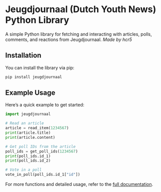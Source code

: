 # Jeugdjournaal (Dutch Youth News) Python Library

A simple Python library for fetching and interacting with articles, polls, comments, and reactions from Jeugdjournaal.
*Made by hcr5*

## Installation

You can install the library via pip:

```bash
pip install jeugdjournaal
```

## Example Usage

Here’s a quick example to get started:

```python
import jeugdjournaal

# Read an article
article = read_item(1234567)
print(article.title)
print(article.content)

# Get poll IDs from the article
poll_ids = get_poll_ids(1234567)
print(poll_ids.id_1)
print(poll_ids.id_2)

# Vote in a poll
vote_in_poll(poll_ids.id_1["id"])
```

For more functions and detailed usage, refer to the [full documentation](https://github.com/hcr5/jeugdjournaal-python/blob/main/docs.md).
